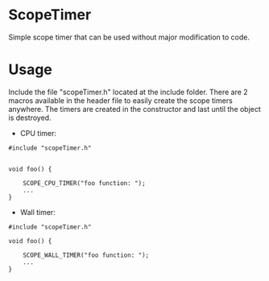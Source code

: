 # ScopeTimer

Simple scope timer that can be used without major modification to code. 

# Usage

Include the file "scopeTimer.h" located at the include folder. There are 2 macros available in the header file to easily create the scope timers anywhere. The timers are created in the constructor and last until the object is destroyed.

* CPU timer:

```
#include "scopeTimer.h"


void foo() {

	SCOPE_CPU_TIMER("foo function: ");
	...
}

```

* Wall timer:

```
#include "scopeTimer.h"

void foo() {

	SCOPE_WALL_TIMER("foo function: ");
	...
}
```
